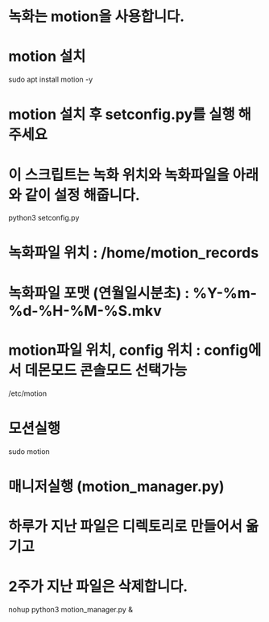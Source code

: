 # 녹화는 motion을 사용합니다.
# motion 설치
sudo apt install motion -y

# motion 설치 후 setconfig.py를 실행 해주세요
# 이 스크립트는 녹화 위치와 녹화파일을 아래와 같이 설정 해줍니다.
python3 setconfig.py
# 녹화파일 위치 : /home/motion_records
# 녹화파일 포맷 (연월일시분초) : %Y-%m-%d-%H-%M-%S.mkv

# motion파일 위치, config 위치 : config에서 데몬모드 콘솔모드 선택가능
/etc/motion

# 모션실행
sudo motion

# 매니저실행 (motion_manager.py)
# 하루가 지난 파일은 디렉토리로 만들어서 옮기고
# 2주가 지난 파일은 삭제합니다.
nohup python3 motion_manager.py &
